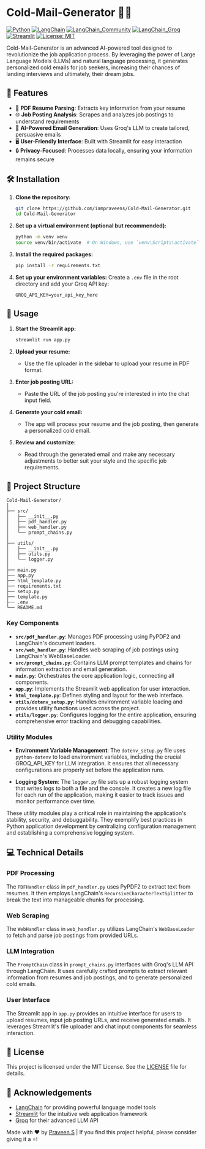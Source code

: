 # Cold-Mail-Generator 📧🤖

[![Python](https://img.shields.io/badge/Python-3.10%2B-blue)](https://www.python.org/downloads/)
[![LangChain](https://img.shields.io/badge/LangChain-0.3.1-orange)](https://python.langchain.com/)
[![LangChain_Community](https://img.shields.io/badge/LangChain_Community-0.3.2-orange)](https://python.langchain.com/)
[![LangChain_Groq](https://img.shields.io/badge/LangChain_Groq-0.2.0-orange)](https://python.langchain.com/)
[![Streamlit](https://img.shields.io/badge/Streamlit-1.39.0-red)](https://streamlit.io/)
[![License: MIT](https://img.shields.io/badge/License-MIT-yellow.svg)](https://opensource.org/licenses/MIT)

Cold-Mail-Generator is an advanced AI-powered tool designed to revolutionize the job application process. By leveraging the power of Large Language Models (LLMs) and natural language processing, it generates personalized cold emails for job seekers, increasing their chances of landing interviews and ultimately, their dream jobs.

## 🌟 Features

- 📄 **PDF Resume Parsing**: Extracts key information from your resume
- 🌐 **Job Posting Analysis**: Scrapes and analyzes job postings to understand requirements
- 🧠 **AI-Powered Email Generation**: Uses Groq's LLM to create tailored, persuasive emails
- 🖥️ **User-Friendly Interface**: Built with Streamlit for easy interaction
- 🔒 **Privacy-Focused**: Processes data locally, ensuring your information remains secure

## 🛠️ Installation

1. **Clone the repository:**
   ```bash
   git clone https://github.com/iampraveens/Cold-Mail-Generator.git
   cd Cold-Mail-Generator
   ```

2. **Set up a virtual environment (optional but recommended):**
   ```bash
   python -m venv venv
   source venv/bin/activate  # On Windows, use `venv\Scripts\activate`
   ```

3. **Install the required packages:**
   ```bash
   pip install -r requirements.txt
   ```

4. **Set up your environment variables:**
   Create a `.env` file in the root directory and add your Groq API key:
   ```
   GROQ_API_KEY=your_api_key_here
   ```

## 🚀 Usage

1. **Start the Streamlit app:**
   ```bash
   streamlit run app.py
   ```

2. **Upload your resume:**
   - Use the file uploader in the sidebar to upload your resume in PDF format.

3. **Enter job posting URL:**
   - Paste the URL of the job posting you're interested in into the chat input field.

4. **Generate your cold email:**
   - The app will process your resume and the job posting, then generate a personalized cold email.

5. **Review and customize:**
   - Read through the generated email and make any necessary adjustments to better suit your style and the specific job requirements.

## 🧩 Project Structure

```
Cold-Mail-Generator/
│
├── src/
│   ├── __init__.py
│   ├── pdf_handler.py
│   ├── web_handler.py
│   └── prompt_chains.py
│
├── utils/
│   ├── __init__.py
│   ├── utils.py
│   └── logger.py
│
├── main.py
├── app.py
├── html_template.py
├── requirements.txt
├── setup.py
├── template.py
├── .env
└── README.md
```

### Key Components

- **`src/pdf_handler.py`**: Manages PDF processing using PyPDF2 and LangChain's document loaders.
- **`src/web_handler.py`**: Handles web scraping of job postings using LangChain's WebBaseLoader.
- **`src/prompt_chains.py`**: Contains LLM prompt templates and chains for information extraction and email generation.
- **`main.py`**: Orchestrates the core application logic, connecting all components.
- **`app.py`**: Implements the Streamlit web application for user interaction.
- **`html_template.py`**: Defines styling and layout for the web interface.
- **`utils/dotenv_setup.py`**: Handles environment variable loading and provides utility functions used across the project.
- **`utils/logger.py`**: Configures logging for the entire application, ensuring comprehensive error tracking and debugging capabilities.

### Utility Modules

- **Environment Variable Management**: The `dotenv_setup.py` file uses `python-dotenv` to load environment variables, including the crucial GROQ_API_KEY for LLM integration. It ensures that all necessary configurations are properly set before the application runs.

- **Logging System**: The `logger.py` file sets up a robust logging system that writes logs to both a file and the console. It creates a new log file for each run of the application, making it easier to track issues and monitor performance over time.

These utility modules play a critical role in maintaining the application's stability, security, and debuggability. They exemplify best practices in Python application development by centralizing configuration management and establishing a comprehensive logging system.

## 💻 Technical Details

### PDF Processing
The `PDFHandler` class in `pdf_handler.py` uses PyPDF2 to extract text from resumes. It then employs LangChain's `RecursiveCharacterTextSplitter` to break the text into manageable chunks for processing.

### Web Scraping
The `WebHandler` class in `web_handler.py` utilizes LangChain's `WebBaseLoader` to fetch and parse job postings from provided URLs.

### LLM Integration
The `PromptChain` class in `prompt_chains.py` interfaces with Groq's LLM API through LangChain. It uses carefully crafted prompts to extract relevant information from resumes and job postings, and to generate personalized cold emails.

### User Interface
The Streamlit app in `app.py` provides an intuitive interface for users to upload resumes, input job posting URLs, and receive generated emails. It leverages Streamlit's file uploader and chat input components for seamless interaction.

## 📝 License

This project is licensed under the MIT License. See the [LICENSE](https://opensource.org/license/MIT) file for details.

## 🙏 Acknowledgements

- [LangChain](https://python.langchain.com/) for providing powerful language model tools
- [Streamlit](https://streamlit.io/) for the intuitive web application framework
- [Groq](https://groq.com/) for their advanced LLM API


Made with ❤️ by [Praveen S](https://github.com/iampraveens) | If you find this project helpful, please consider giving it a ⭐️!